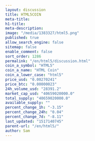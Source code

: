 ```yaml
---
layout: discussion
title: HTML5COIN
meta-title: 
h1-title: 
meta-description: 
image: "/media/1383327/html5.png"
published: true
allow_search_engine: false
sitemap: false
enable_comment: false
sort_order: 1286
permalink: "/en/html5/discussion.html"
coin_a_symbol: "HTML5"
coin_a_name: "HTML Coin"
coin_a_lower_case: "html5"
price_usd: "0.00270241"
price_btc: "0.00000023"
24h_volume_usd: "28391.2"
market_cap_usd: "40659020000.0"
total_supply: "40659020000.0"
available_supply: ""
percent_change_1h: "-3.15"
percent_change_24h: "0.04"
percent_change_7d: "-8.11"
last_updated: "1517140745"
parent-url: "/en/html5/"
author: Sam
---
```


